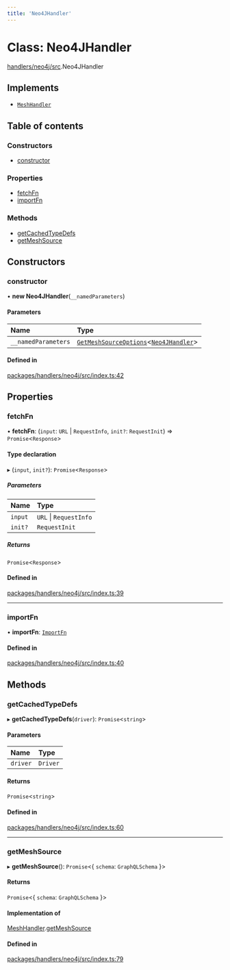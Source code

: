 ```yaml
---
title: 'Neo4JHandler'
---
```


# Class: Neo4JHandler

[handlers/neo4j/src](../modules/handlers_neo4j_src).Neo4JHandler

## Implements

- [`MeshHandler`](/docs/api/interfaces/types_src.MeshHandler)

## Table of contents

### Constructors

- [constructor](handlers_neo4j_src.Neo4JHandler#constructor)

### Properties

- [fetchFn](handlers_neo4j_src.Neo4JHandler#fetchfn)
- [importFn](handlers_neo4j_src.Neo4JHandler#importfn)

### Methods

- [getCachedTypeDefs](handlers_neo4j_src.Neo4JHandler#getcachedtypedefs)
- [getMeshSource](handlers_neo4j_src.Neo4JHandler#getmeshsource)

## Constructors

### constructor

• **new Neo4JHandler**(`__namedParameters`)

#### Parameters

| Name | Type |
| :------ | :------ |
| `__namedParameters` | [`GetMeshSourceOptions`](../modules/types_src#getmeshsourceoptions)\<[`Neo4JHandler`](/docs/api/interfaces/types_src.YamlConfig.Neo4JHandler)> |

#### Defined in

[packages/handlers/neo4j/src/index.ts:42](https://github.com/Urigo/graphql-mesh/blob/master/packages/handlers/neo4j/src/index.ts#L42)

## Properties

### fetchFn

• **fetchFn**: (`input`: `URL` \| `RequestInfo`, `init?`: `RequestInit`) => `Promise`\<`Response`>

#### Type declaration

▸ (`input`, `init?`): `Promise`\<`Response`>

##### Parameters

| Name | Type |
| :------ | :------ |
| `input` | `URL` \| `RequestInfo` |
| `init?` | `RequestInit` |

##### Returns

`Promise`\<`Response`>

#### Defined in

[packages/handlers/neo4j/src/index.ts:39](https://github.com/Urigo/graphql-mesh/blob/master/packages/handlers/neo4j/src/index.ts#L39)

___

### importFn

• **importFn**: [`ImportFn`](../modules/types_src#importfn)

#### Defined in

[packages/handlers/neo4j/src/index.ts:40](https://github.com/Urigo/graphql-mesh/blob/master/packages/handlers/neo4j/src/index.ts#L40)

## Methods

### getCachedTypeDefs

▸ **getCachedTypeDefs**(`driver`): `Promise`\<`string`>

#### Parameters

| Name | Type |
| :------ | :------ |
| `driver` | `Driver` |

#### Returns

`Promise`\<`string`>

#### Defined in

[packages/handlers/neo4j/src/index.ts:60](https://github.com/Urigo/graphql-mesh/blob/master/packages/handlers/neo4j/src/index.ts#L60)

___

### getMeshSource

▸ **getMeshSource**(): `Promise`\<\{ `schema`: `GraphQLSchema`  }>

#### Returns

`Promise`\<\{ `schema`: `GraphQLSchema`  }>

#### Implementation of

[MeshHandler](/docs/api/interfaces/types_src.MeshHandler).[getMeshSource](/docs/api/interfaces/types_src.MeshHandler#getmeshsource)

#### Defined in

[packages/handlers/neo4j/src/index.ts:79](https://github.com/Urigo/graphql-mesh/blob/master/packages/handlers/neo4j/src/index.ts#L79)
